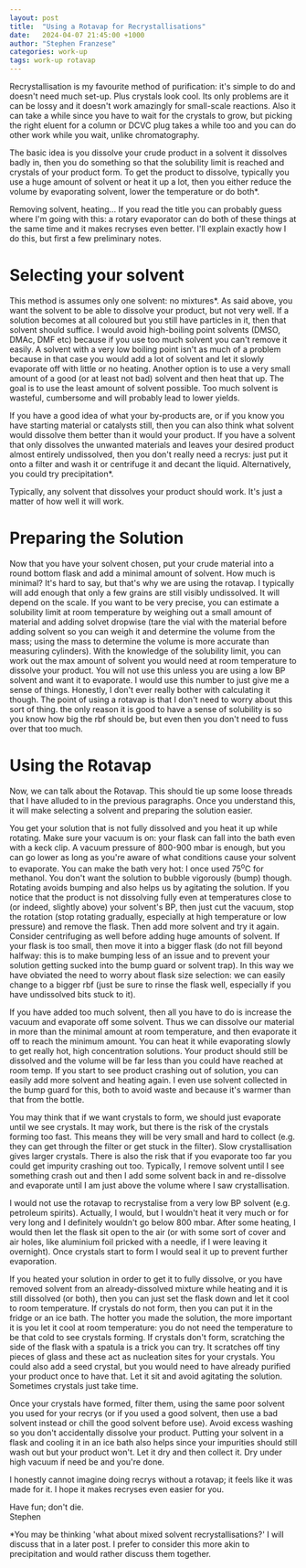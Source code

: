 ```yaml
---
layout: post
title:  "Using a Rotavap for Recrystallisations"
date:   2024-04-07 21:45:00 +1000
author: "Stephen Franzese"
categories: work-up
tags: work-up rotavap
---
```

Recrystallisation is my favourite method of purification: it's simple to do and doesn't need much set-up. Plus crystals look cool. Its only problems are it can be lossy and it doesn't work amazingly for small-scale reactions. Also it can take a while since you have to wait for the crystals to grow, but picking the right eluent for a column or DCVC plug takes a while too and you can do other work while you wait, unlike chromatography.

The basic idea is you dissolve your crude product in a solvent it dissolves badly in, then you do something so that the solubility limit is reached and crystals of your product form. To get the product to dissolve, typically you use a huge amount of solvent or heat it up a lot, then you either reduce the volume by evaporating solvent, lower the temperature or do both*.

Removing solvent, heating... If you read the title you can probably guess where I'm going with this: a rotary evaporator can do both of these things at the same time and it makes recryses even better. I'll explain exactly how I do this, but first a few preliminary notes.

<h1>Selecting your solvent</h1>
This method is assumes only one solvent: no mixtures*. As said above, you want the solvent to be able to dissolve your product, but not very well. If a solution becomes at all coloured but you still have particles in it, then that solvent should suffice. I would avoid high-boiling point solvents (DMSO, DMAc, DMF etc) because if you use too much solvent you can't remove it easily. A solvent with a very low boiling point isn't as much of a problem because in that case you would add a lot of solvent and let it slowly evaporate off with little or no heating. Another option is to use a very small amount of a good (or at least not bad) solvent and then heat that up. The goal is to use the least amount of solvent possible. Too much solvent is wasteful, cumbersome and will probably lead to lower yields.

If you have a good idea of what your by-products are, or if you know you have starting material or catalysts still, then you can also think what solvent would dissolve them better than it would your product. If you have a solvent that only dissolves the unwanted materials and leaves your desired product almost entirely undissolved, then you don't really need a recrys: just put it onto a filter and wash it or centrifuge it and decant the liquid. Alternatively, you could try precipitation*.

Typically, any solvent that dissolves your product should work. It's just a matter of how well it will work.

<h1>Preparing the Solution</h1>
Now that you have your solvent chosen, put your crude material into a round bottom flask and add a minimal amount of solvent. How much is minimal? It's hard to say, but that's why we are using the rotavap. I typically will add enough that only a few grains are still visibly undissolved. It will depend on the scale. If you want to be very precise, you can estimate a solubility limit at room temperature by weighing out a small amount of material and adding solvet dropwise (tare the vial with the material before adding solvent so you can weigh it and determine the volume from the mass; using the mass to determine the volume is more accurate than measuring cylinders). With the knowledge of the solubility limit, you can work out the max amount of solvent you would need at room temperature to dissolve your product. You will not use this unless you are using a low BP solvent and want it to evaporate. I would use this number to just give me a sense of things. Honestly, I don't ever really bother with calculating it though. The point of using a rotavap is that I don't need to worry about this sort of thing. the only reason it is good to have a sense of solubility is so you know how big the rbf should be, but even then you don't need to fuss over that too much.

<h1>Using the Rotavap</h1>
Now, we can talk about the Rotavap. This should tie up some loose threads that I have alluded to in the previous paragraphs. Once you understand this, it will make selecting a solvent and preparing the solution easier.

You get your solution that is not fully dissolved and you heat it up while rotating. Make sure your vacuum is on: your flask can fall into the bath even with a keck clip. A vacuum pressure of 800-900 mbar is enough, but you can go lower as long as you're aware of what conditions cause your solvent to evaporate. You can make the bath very hot: I once used 75<sup>o</sup>C for methanol. You don't want the solution to bubble vigorously (bump) though. Rotating avoids bumping and also helps us by agitating the solution. If you notice that the product is not dissolving fully even at temperatures close to (or indeed, slightly above) your solvent's BP, then just cut the vacuum, stop the rotation (stop rotating gradually, especially at high temperature or low pressure) and remove the flask. Then add more solvent and try it again. Consider centrifuging as well before adding huge amounts of solvent. If your flask is too small, then move it into a bigger flask (do not fill beyond halfway: this is to make bumping less of an issue and to prevent your solution getting sucked into the bump guard or solvent trap). In this way we have obviated the need to worry about flask size selection: we can easily change to a bigger rbf (just be sure to rinse the flask well, especially if you have undissolved bits stuck to it).

If you have added too much solvent, then all you have to do is increase the vacuum and evaporate off some solvent. Thus we can dissolve our material in more than the minimal amount at room temperature, and then evaporate it off to reach the minimum amount. You can heat it while evaporating slowly to get really hot, high concentration solutions. Your product should still be dissolved and the volume will be far less than you could have reached at room temp. If you start to see product crashing out of solution, you can easily add more solvent and heating again. I even use solvent collected in the bump guard for this, both to avoid waste and because it's warmer than that from the bottle.

You may think that if we want crystals to form, we should just evaporate until we see crystals. It may work, but there is the risk of the crystals forming too fast. This means they will be very small and hard to collect (e.g. they can get through the filter or get stuck in the filter). Slow crystallisation gives larger crystals. There is also the risk that if you evaporate too far you could get impurity crashing out too. Typically, I remove solvent until I see something crash out and then I add some solvent back in and re-dissolve and evaporate until I am just above the volume where I saw crystallisation.

I would not use the rotavap to recrystalise from a very low BP solvent (e.g. petroleum spirits). Actually, I would, but I wouldn't heat it very much or for very long and I definitely wouldn't go below 800 mbar. After some heating, I would then let the flask sit open to the air (or with some sort of cover and air holes, like aluminium foil pricked with a needle, if I were leaving it overnight). Once crystals start to form I would seal it up to prevent further evaporation.

If you heated your solution in order to get it to fully dissolve, or you have removed solvent from an already-dissolved mixture while heating and it is still dissolved (or both), then you can just set the flask down and let it cool to room temperature. If crystals do not form, then you can put it in the fridge or an ice bath. The hotter you made the solution, the more important it is you let it cool at room temperature: you do not need the temperature to be that cold to see crystals forming. If crystals don't form, scratching the side of the flask with a spatula is a trick you can try. It scratches off tiny pieces of glass and these act as nucleation sites for your crystals. You could also add a seed crystal, but you would need to have already purified your product once to have that. Let it sit and avoid agitating the solution. Sometimes crystals just take time.

Once your crystals have formed, filter them, using the same poor solvent you used for your recrys (or if you used a good solvent, then use a bad solvent instead or chill the good solvent before use). Avoid excess washing so you don't accidentally dissolve your product. Putting your solvent in a flask and cooling it in an ice bath also helps since your impurities should still wash out but your product won't. Let it dry and then collect it. Dry under high vacuum if need be and you're done.

I honestly cannot imagine doing recrys without a rotavap; it feels like it was made for it. I hope it makes recryses even easier for you.

Have fun; don't die.\
Stephen

*You may be thinking 'what about mixed solvent recrystallisations?' I will discuss that in a later post. I prefer to consider this more akin to precipitation and would rather discuss them together.